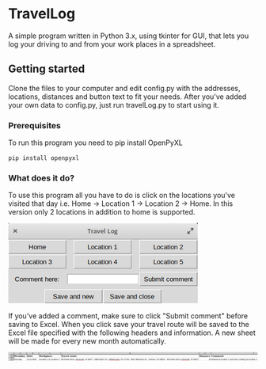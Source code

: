 # TravelLog

A simple program written in Python 3.x, using tkinter for GUI, that lets you log your driving to and from your work places in a spreadsheet.

## Getting started

Clone the files to your computer and edit config.py with the addresses, locations, distances and button text to fit your needs.
After you've added your own data to config.py, just run travelLog.py to start using it.

### Prerequisites

To run this program you need to pip install OpenPyXL

```
pip install openpyxl
```

### What does it do?

To use this program all you have to do is click on the locations you've visited that day i.e. Home -> Location 1 -> Location 2 -> Home. In this version only 2 locations in addition to home is supported.

![GUI](https://github.com/Myrheimb/TravelLog/blob/master/Images/GUI.png)

If you've added a comment, make sure to click "Submit comment" before saving to Excel.
When you click save your travel route will be saved to the Excel file specified with the following headers and information.
A new sheet will be made for every new month automatically.

![Excel](https://github.com/Myrheimb/TravelLog/blob/master/Images/Example.png)
